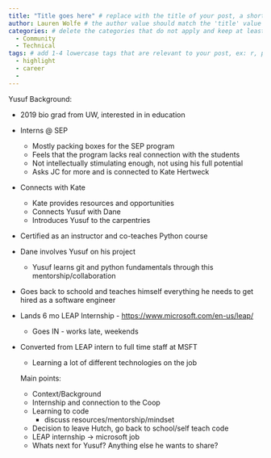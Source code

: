 ```yaml
---
title: "Title goes here" # replace with the title of your post, a short catchy description to entice readers
author: Lauren Wolfe # the author value should match the 'title' value of your contributor file located here /gh-pages/_contributors. If you do not have a contributor file, please feel free to make one or contact one of our team members to assist you.
categories: # delete the categories that do not apply and keep at least one
  - Community
  - Technical
tags: # add 1-4 lowercase tags that are relevant to your post, ex: r, python, genomics, workflows
  - highlight
  - career
  - 
---
```


Yusuf Background:
- 2019 bio grad from UW, interested in in education
- Interns @ SEP
  - Mostly packing boxes for the SEP program
  - Feels that the program lacks real connection with the students
  - Not intellectually stimulating enough, not using his full potential
  - Asks JC for more and is connected to Kate Hertweck
- Connects with Kate
  - Kate provides resources and opportunities
  - Connects Yusuf with Dane
  - Introduces Yusuf to the carpentries
- Certified as an instructor and co-teaches Python course
- Dane involves Yusuf on his project
  - Yusuf learns git and python fundamentals through this mentorship/collaboration
- Goes back to schoold and teaches himself everything he needs to get hired as a software engineer
- Lands 6 mo LEAP Internship - https://www.microsoft.com/en-us/leap/
  - Goes IN - works late, weekends
- Converted from LEAP intern to full time staff at MSFT
  - Learning a lot of different technologies on the job
  
  Main points:
  - Context/Background
  - Internship and connection to the Coop
  - Learning to code
    - discuss resources/mentorship/mindset
  - Decision to leave Hutch, go back to school/self teach code
  - LEAP internship -> microsoft job
  - Whats next for Yusuf? Anything else he wants to share?
